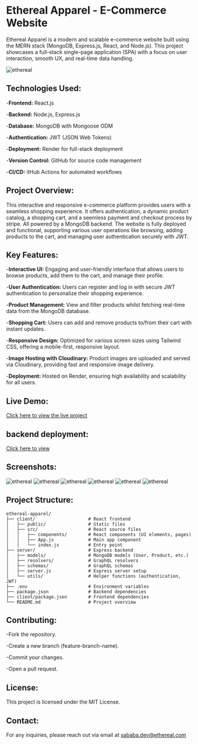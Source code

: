 # Ethereal Apparel - E-Commerce Website

Ethereal Apparel is a modern and scalable e-commerce website built using the MERN stack (MongoDB, Express.js, React, and Node.js). This project showcases a full-stack single-page application (SPA) with a focus on user interaction, smooth UX, and real-time data handling.

![ethereal](screenshot/1.png)


## Technologies Used:

-**Frontend:** React.js

-**Backend:** Node.js, Express.js

-**Database:** MongoDB with Mongoose ODM

-**Authentication:** JWT (JSON Web Tokens)

-**Deployment:** Render for full-stack deployment

-**Version Control:** GitHub for source code management

-**CI/CD:** itHub Actions for automated workflows


## Project Overview:

This interactive and responsive e-commerce platform provides users with a seamless shopping experience. It offers authentication, a dynamic product catalog, a shopping cart, and a seemless payment and checkout process by stripe. All powered by a MongoDB backend. The website is fully deployed and functional, supporting various user operations like browsing, adding products to the cart, and managing user authentication securely with JWT.

## Key Features:

-**Interactive UI:** Engaging and user-friendly interface that allows users to browse products, add them to the cart, and manage their profile.

-**User Authentication:** Users can register and log in with secure JWT authentication to personalize their shopping experience.

-**Product Management:** View and filter products whilst fetching real-time data from the MongoDB database.

-**Shopping Cart:** Users can add and remove products to/from their cart with instant updates.

-**Responsive Design:** Optimized for various screen sizes using Tailwind CSS, offering a mobile-first, responsive layout.

-**Image Hosting with Cloudinary:** Product images are uploaded and served via Cloudinary, providing fast and responsive image delivery.

-**Deployment:** Hosted on Render, ensuring high availability and scalability for all users.

## Live Demo:
[Click here to view the live project](https://ecommerce-website-frontend-fnfh.onrender.com)

## backend deployment: 

[Click here to view ](https://ecommerce-website-backend-2sgz.onrender.com)


## Screenshots:

![ethereal](screenshot/2.png)
![ethereal](screenshot/3.png)
![ethereal](screenshot/4.png)
![ethereal](screenshot/5.png)
![ethereal](screenshot/6.png)
![ethereal](screenshot/7.png)

## Project Structure:

```
ethereal-apparel/
├── client/                    # React frontend
│   ├── public/                # Static files
│   ├── src/                   # React source files
│   │   ├── components/        # React components (UI elements, pages)
│   │   ├── App.js             # Main app component
│   │   └── index.js           # Entry point
├── server/                    # Express backend
│   ├── models/                # MongoDB models (User, Product, etc.)
│   ├── resolvers/             # GraphQL resolvers
│   ├── schemas/               # GraphQL schemas
│   ├── server.js              # Express server setup
│   └── utils/                 # Helper functions (authentication, JWT)
├── .env                       # Environment variables
├── package.json               # Backend dependencies
├── client/package.json        # Frontend dependencies
└── README.md                  # Project overview

```
## Contributing:

-Fork the repository.

-Create a new branch (feature-branch-name).

-Commit your changes.

-Open a pull request.

## License:

This project is licensed under the MIT License.

## Contact:

For any inquiries, please reach out via email at sababa.dev@ethereal.com
